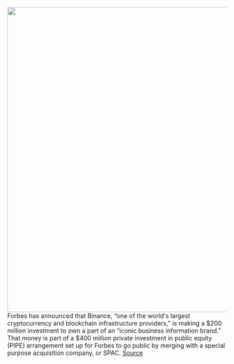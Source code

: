 <img src='https://cdn.vox-cdn.com/thumbor/ESIO96V_yd6WnNljR5wOroeJhfY=/0x0:5000x3335/1200x800/filters:focal(2100x1268:2900x2068)/cdn.vox-cdn.com/uploads/chorus_image/image/70500662/1234017289.0.jpg' width='700px' /><br/>
Forbes has announced that Binance, “one of the world's largest cryptocurrency and blockchain infrastructure providers,” is making a $200 million investment to own a part of an “iconic business information brand.” That money is part of a $400 million private investment in public equity (PIPE) arrangement set up for Forbes to go public by merging with a special purpose acquisition company, or SPAC.
<a href='https://www.theverge.com/2022/2/11/22929860/forbes-binance-spac-razzlekhan-web3-cryptocurrency'> Source <a/>